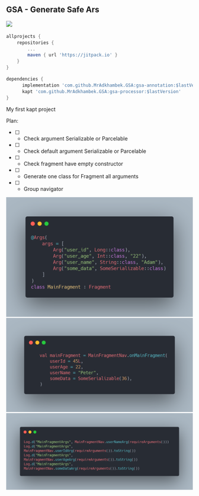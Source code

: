 ## GSA - Generate Safe Ars
[![](https://jitpack.io/v/MrAdkhambek/GSA.svg)](https://jitpack.io/#MrAdkhambek/GSA)


```gradle
allprojects {
    repositories {
        ...
        maven { url 'https://jitpack.io' }
    }
}
```

```gradle
dependencies {
      implementation 'com.github.MrAdkhambek.GSA:gsa-annotation:$lastVersion'
      kapt 'com.github.MrAdkhambek.GSA:gsa-processor:$lastVersion'
}
```

My first kapt project

Plan:
- [ ] - Check argument Serializable or Parcelable 
- [ ] - Check default argument Serializable or Parcelable 
- [ ] - Check fragment have empty constructor
- [ ] - Generate one class for Fragment all arguments
- [ ] - Group navigator


![Image](media/1.png)
![Image](media/2.png)
![Image](media/3.png)
